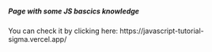 <h5> Page with some JS bascics knowledge </h5>
<p> You can check it by clicking here: <a> https://javascript-tutorial-sigma.vercel.app/ </a> </p>

